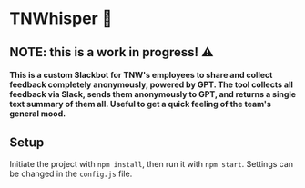 # TNWhisper 🤖

## NOTE: this is a work in progress! ⚠️

#### This is a custom Slackbot for TNW's employees to share and collect feedback completely anonymously, powered by GPT. The tool collects all feedback via Slack, sends them anonymously to GPT, and returns a single text summary of them all. Useful to get a quick feeling of the team's general mood.

## Setup
Initiate the project with `npm install`, then run it with `npm start`. 
Settings can be changed in the `config.js` file.
